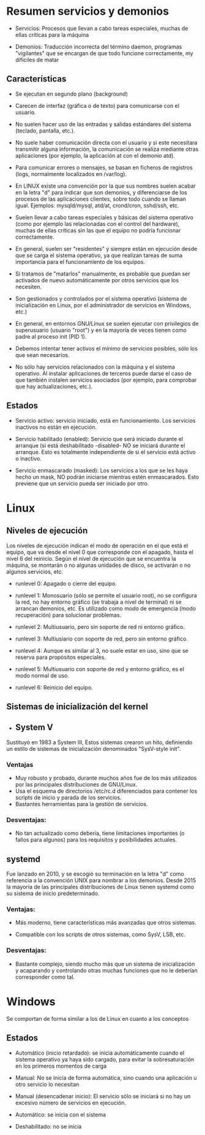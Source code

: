 # Resumen servicios y demonios

- Servicios: Procesos que llevan a cabo tareas especiales, muchas de ellas críticas para la máquina

- Demonios: Traducción incorrecta del término daemon,  programas "vigilantes" que se encargan de que todo funcione correctamente, my difíciles de matar

## Características


- Se ejecutan en segundo plano (background)

- Carecen de interfaz (gráfica o de texto) para comunicarse con el usuario.

- No suelen hacer uso de las entradas y salidas estándares del sistema (teclado, pantalla, etc.).  

- No suele haber comunicación directa con el usuario y si este necesitara transmitir alguna información, la comunicación se realiza mediante otras aplicaciones (por ejemplo, la aplicación at con el demonio atd). 

- Para comunicar errores o mensajes, se basan en ficheros de registros (logs, normalmente localizados en /var/log).

- En LINUX existe una convención por la que sus nombres suelen acabar en la letra "d" para indicar que son demonios, y diferenciarse de los procesos de las aplicaciones clientes, sobre todo cuando se llaman igual. Ejemplos: mysqld/mysql, atd/at, crond/cron, sshd/ssh, etc.

- Suelen llevar a cabo tareas especiales y básicas del sistema operativo (como por ejemplo las relacionadas con el control del hardware), muchas de ellas críticas sin las que el equipo no podría funcionar correctamente.

- En general, suelen ser "residentes" y siempre están en ejecución desde que se carga el sistema operativo, ya que realizan tareas de suma importancia para el funcionamiento de los equipos.

- Si tratamos de "matarlos" manualmente, es probable que puedan ser activados de nuevo automáticamente por otros servicios que los necesiten.

- Son gestionados y controlados por el sistema operativo (sistema de inicialización en Linux, por el administrador de servicios en Windows, etc.) 

- En general, en entornos GNU/Linux se suelen ejecutar con privilegios de superusuario (usuario "root") y en la mayoría de veces tienen como padre al proceso init (PID 1). 
    
- Debemos intentar tener activos el mínimo de servicios posibles, sólo los que sean necesarios.

- No sólo hay servicios relacionados con la máquina y el sistema operativo. Al instalar aplicaciones de terceros puede darse el caso de que también instalen servicios asociados (por ejemplo, para comprobar que hay actualizaciones, etc.).


## Estados

- Servicio activo: servicio iniciado, está en funcionamiento. Los servicios inactivos no están en ejecución.
    
- Servicio habilitado (enabled): Servicio que será iniciado durante el arranque (si está deshabilitado -disabled- NO se iniciará durante el arranque. Esto es totalmente independiente de si el servicio está activo o inactivo.

- Servicio enmascarado (masked): Los servicios a los que se les haya hecho un mask, NO podrán iniciarse mientras estén enmascarados. Esto previene que un servicio pueda ser iniciado por otro.

# Linux

## Niveles de ejecución
Los niveles de ejecución indican el modo de operación en el que está el equipo, que va desde el nivel 0 que corresponde con el apagado, hasta el nivel 6 del reinicio. Según el nivel de ejecución que se encuentra la máquina, se montarán o no algunas unidades de disco, se activarán o no algunos servicios, etc.

- runlevel 0: Apagado o cierre del equipo.

- runlevel 1: Monosuario (sólo se permite el usuario root), no se configura la red, no hay entorno gráfico (se trabaja a nivel de terminal) ni se arrancan demonios, etc. Es utilizado como modo de emergencia (modo recuperación) para solucionar problemas.

- runlevel 2: Multiusuario, pero sin soporte de red ni entorno gráfico.

- runlevel 3: Multiusiario con soporte de red, pero sin entorno gráfico.

- runlevel 4: Aunque es similar al 3, no suele estar en uso, sino que se reserva para propósitos especiales.

- runlevel 5: Multiusuario con soporte de red y entorno gráfico, es el modo normal de uso.

- runlevel 6: Reinicio del equipo.


## Sistemas de inicialización del kernel
 
- ## System V
Sustituyó en 1983 a System III, Estos sistemas crearon un hito, definiendo un estilo de sistemas de inicialización denominados "SysV-style init".

### Ventajas
- Muy robusto y probado, durante muchos años fue de los más utilizados por las principales distribuciones de GNU/Linux.
- Usa el esquema de directorios /etc/rc.d diferenciados para contener los scripts de inicio y parada de los servicios.
- Bastantes herramientas para la gestión de servicios.

### Desventajas:

- No tan actualizado como debería, tiene limitaciones importantes (o fallos para algunos) para los requisitos y posibilidades actuales.

## systemd
Fue lanzado en 2010, y se escogió su terminación en la letra "d" como referencia a la convención UNIX para nombrar a los demonios. Desde 2015 la mayoría de las principales distribuciones de Linux tienen systemd como su sistema de inicio predeterminado.

### Ventajas:

- Más moderno, tiene características más avanzadas que otros sistemas.
    
- Compatible con los scripts de otros sistemas, como SysV, LSB, etc.

### Desventajas:

- Bastante complejo, siendo mucho más que un sistema de inicialización y acaparando y controlando otras muchas funciones que no le deberían corresponder como tal. 

# Windows
Se comportan de forma similar a los de Linux en cuanto a los conceptos

## Estados

- Automático (inicio retardado): se inicia automáticamente cuando el sistema operativo ya haya sido cargado, para evitar la sobresaturación en los primeros momentos de carga 

- Manual: No se inicia de forma automática, sino cuando una aplicación u otro servicio lo necesitan

- Manual (desencadenar inicio): El servicio sólo se iniciará si no hay un excesivo número de servicios en ejecución.

- Automático: se inicia con el sistema

- Deshabilitado: no se inicia
